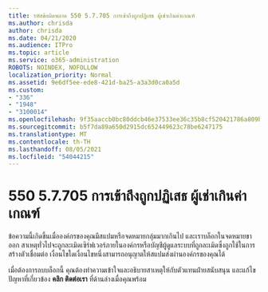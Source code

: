 ```yaml
---
title: รหัสข้อผิดพลาด 550 5.7.705 การเข้าถึงถูกปฏิเสธ ผู้เช่าเกินค่าเกณฑ์
ms.author: chrisda
author: chrisda
ms.date: 04/21/2020
ms.audience: ITPro
ms.topic: article
ms.service: o365-administration
ROBOTS: NOINDEX, NOFOLLOW
localization_priority: Normal
ms.assetid: 9e6df5ee-ede8-421d-ba25-a3a3d0ca0a5d
ms.custom:
- "336"
- "1948"
- "3100014"
ms.openlocfilehash: 9f35aaccb0bc80ddcb46e37533ee36c35b8cf520421786a809b28cfa70e16391
ms.sourcegitcommit: b5f7da89a650d2915dc652449623c78be6247175
ms.translationtype: MT
ms.contentlocale: th-TH
ms.lasthandoff: 08/05/2021
ms.locfileid: "54044215"
---
```

# <a name="550-57705-access-denied-tenant-has-exceeded-threshold"></a>550 5.7.705 การเข้าถึงถูกปฏิเสธ ผู้เช่าเกินค่าเกณฑ์

ข้อความนี้เกิดขึ้นเมื่อองค์กรของคุณมีสแปมหรือจดหมายกลุ่มมากเกินไป และเราบล็อกในจดหมายขาออก
สาเหตุทั่วไปจะถูกละเมิดเซิร์ฟเวอร์ภายในองค์กรหรือบัญชีผู้ดูแลระบบที่ถูกละเมิดซึ่งถูกใช้ในการสร้างตัวเชื่อมต่อ เงื่อนไขใดเงื่อนไขหนึ่งสามารถอนุญาตให้สแปมส่งผ่านองค์กรของคุณได้

เมื่อต้องการลบบล็อกนี้ คุณต้องทําความเข้าใจและอธิบายสาเหตุให้กับตัวแทนฝ่ายสนับสนุน และแก้ไขปัญหาที่เกี่ยวข้อง
**คลิก ติดต่อเรา** ที่ด้านล่างเมื่อคุณพร้อม
